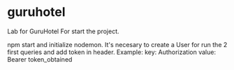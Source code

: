 # guruhotel
Lab for GuruHotel
For start the project.

npm start and initialize nodemon.
It's necesary to create a User for run the 2 first queries
and add token in header.
Example:
key: Authorization
value: Bearer token_obtained

